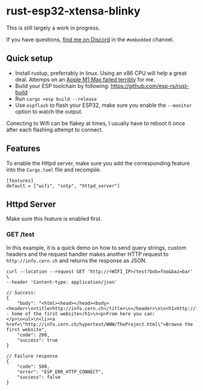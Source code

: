 # rust-esp32-xtensa-blinky

This is still largely a work in progress.

If you have questions, [find me on Discord](https://discord.gg/rust-lang-community) in the `#embedded` channel.

## Quick setup

- Install rustup, preferrably in linux.  Using an x86 CPU will help a great deal. Attemps on an [Apple M1 Max failed terribly](https://desilva.io/posts/rust-for-embedded-is-better-on-x86) for me.
- Build your ESP toolchain by following: https://github.com/esp-rs/rust-build
- Run `cargo +esp build --release`
- Use `espflash` to flash your ESP32, make sure you enable the `--monitor` option to watch the output.

Conecting to Wifi can be flakey at times, I usually have to reboot it once after each flashing attempt to connect.

## Features

To enable the Httpd server, make sure you add the corresponding feature into the `Cargo.toml` file and recompile.

```
[features]
default = ["wifi", "sntp", "httpd_server"]
```

## Httpd Server

Make sure this feature is enabled first.

### GET /test

In this example, it is a quick demo on how to send query strings, custom headers and the request handler makes another HTTP request to `http://info.cern.ch` and returns the response as JSON.

```
curl --location --request GET 'http://<WIFI_IP>/test?bob=foo&baz=bar' \
--header 'Content-type: application/json'

// Success:
{
    "body": "<html><head></head><body><header>\n<title>http://info.cern.ch</title>\n</header>\n\n<h1>http://info.cern.ch - home of the first website</h1>\n<p>From here you can:</p>\n<ul>\n<li><a href=\"http://info.cern.ch/hypertext/WWW/TheProject.html\">Browse the first website",
    "code": 200,
    "success": true
}

// Failure response
{
    "code": 500,
    "error": "ESP_ERR_HTTP_CONNECT",
    "success": false
}
```